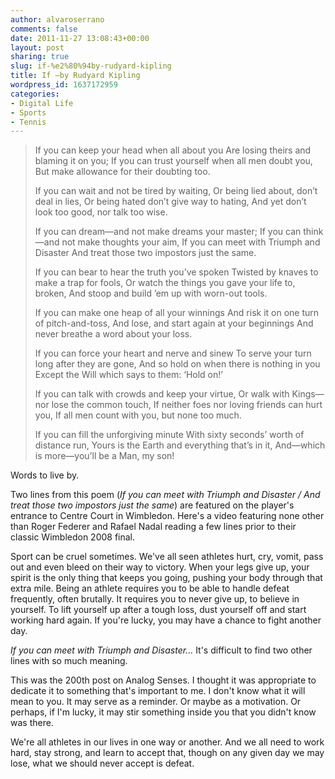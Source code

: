 ```yaml
---
author: alvaroserrano
comments: false
date: 2011-11-27 13:08:43+00:00
layout: post
sharing: true
slug: if-%e2%80%94by-rudyard-kipling
title: If —by Rudyard Kipling
wordpress_id: 1637172959
categories:
- Digital Life
- Sports
- Tennis
---
```


<blockquote>If you can keep your head when all about you
Are losing theirs and blaming it on you;
If you can trust yourself when all men doubt you,
But make allowance for their doubting too.

If you can wait and not be tired by waiting,
Or being lied about, don’t deal in lies,
Or being hated don’t give way to hating,
And yet don’t look too good, nor talk too wise.

If you can dream—and not make dreams your master;
If you can think—and not make thoughts your aim,
If you can meet with Triumph and Disaster
And treat those two impostors just the same.

If you can bear to hear the truth you’ve spoken
Twisted by knaves to make a trap for fools,
Or watch the things you gave your life to, broken,
And stoop and build ’em up with worn-out tools.

If you can make one heap of all your winnings
And risk it on one turn of pitch-and-toss,
And lose, and start again at your beginnings
And never breathe a word about your loss.

If you can force your heart and nerve and sinew
To serve your turn long after they are gone,
And so hold on when there is nothing in you
Except the Will which says to them: ‘Hold on!’

If you can talk with crowds and keep your virtue,
Or walk with Kings—nor lose the common touch,
If neither foes nor loving friends can hurt you,
If all men count with you, but none too much.

If you can fill the unforgiving minute
With sixty seconds’ worth of distance run,
Yours is the Earth and everything that’s in it,
And—which is more—you’ll be a Man, my son!</blockquote>


Words to live by.

Two lines from this poem (_If you can meet with Triumph and Disaster / And treat those two impostors just the same_) are featured on the player's entrance to Centre Court in Wimbledon. Here's a video featuring none other than Roger Federer and Rafael Nadal reading a few lines prior to their classic Wimbledon 2008 final.

Sport can be cruel sometimes. We've all seen athletes hurt, cry, vomit, pass out and even bleed on their way to victory. When your legs give up, your spirit is the only thing that keeps you going, pushing your body through that extra mile. Being an athlete requires you to be able to handle defeat frequently, often brutally. It requires you to never give up, to believe in yourself. To lift yourself up after a tough loss, dust yourself off and start working hard again. If you're lucky, you may have a chance to fight another day.

_If you can meet with Triumph and Disaster..._ It's difficult to find two other lines with so much meaning.

This was the 200th post on Analog Senses. I thought it was appropriate to dedicate it to something that's important to me. I don't know what it will mean to you. It may serve as a reminder. Or maybe as a motivation. Or perhaps, if I'm lucky, it may stir something inside you that you didn't know was there.

We're all athletes in our lives in one way or another. And we all need to work hard, stay strong, and learn to accept that, though on any given day we may lose, what we should never accept is defeat.

